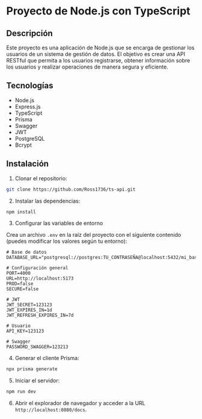 # Proyecto de Node.js con TypeScript

## Descripción

Este proyecto es una aplicación de Node.js que se encarga de gestionar los usuarios de un sistema de gestión de datos. El objetivo es crear una API RESTful que permita a los usuarios registrarse, obtener información sobre los usuarios y realizar operaciones de manera segura y eficiente.

## Tecnologías

- Node.js
- Express.js
- TypeScript
- Prisma
- Swagger
- JWT
- PostgreSQL
- Bcrypt

## Instalación

1. Clonar el repositorio:

```bash
git clone https://github.com/Ross1736/ts-api.git
```

2. Instalar las dependencias:

```bash
npm install
```

3. Configurar las variables de entorno

Crea un archivo `.env` en la raíz del proyecto con el siguiente contenido (puedes modificar los valores según tu entorno):

```env
# Base de datos
DATABASE_URL="postgresql://postgres:TU_CONTRASEÑA@localhost:5432/mi_base"

# Configuración general
PORT=4000
URL=http://localhost:5173
PROD=false
SECURE=false

# JWT
JWT_SECRET=123123
JWT_EXPIRES_IN=1d
JWT_REFRESH_EXPIRES_IN=7d

# Usuario
API_KEY=123123

# Swagger
PASSWORD_SWAGGER=123213
```

4. Generar el cliente Prisma:

```bash
npx prisma generate
```

5. Iniciar el servidor:

```bash
npm run dev
```

6. Abrir el explorador de navegador y acceder a la URL `http://localhost:8080/docs`.
